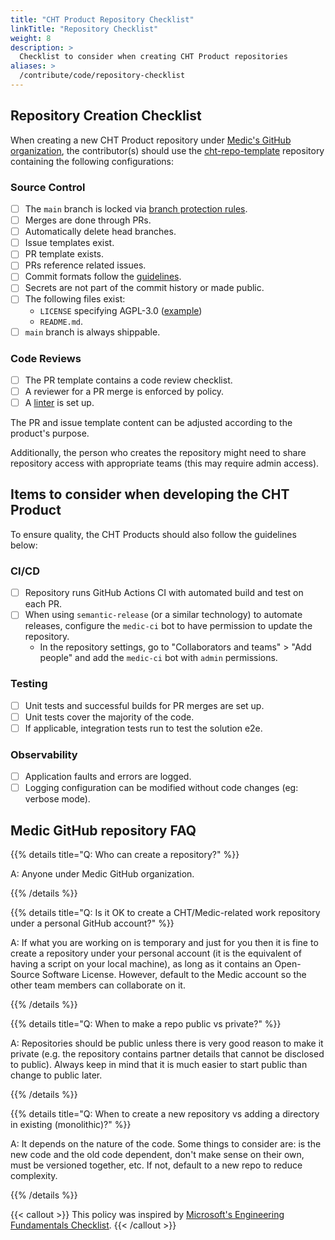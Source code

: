 ```yaml
---
title: "CHT Product Repository Checklist"
linkTitle: "Repository Checklist"
weight: 8
description: >
  Checklist to consider when creating CHT Product repositories
aliases: >
  /contribute/code/repository-checklist
---
```


## Repository Creation Checklist
When creating a new CHT Product repository under [Medic's GitHub organization](https://github.com/medic), the contributor(s) should use the [cht-repo-template](https://github.com/medic/cht-repo-template) repository containing the following configurations:

### Source Control
- [ ] The `main` branch is locked via [branch protection rules](https://docs.github.com/en/repositories/configuring-branches-and-merges-in-your-repository/managing-protected-branches/managing-a-branch-protection-rule).
- [ ] Merges are done through PRs.
- [ ] Automatically delete head branches.
- [ ] Issue templates exist.
- [ ] PR template exists.
- [ ] PRs reference related issues.
- [ ] Commit formats follow the [guidelines](/workflow/#commits). 
- [ ] Secrets are not part of the commit history or made public.
- [ ] The following files exist:
    - `LICENSE` specifying AGPL-3.0 ([example](https://github.com/medic/cht-core/blob/master/LICENSE))
    - `README.md`.
- [ ] `main` branch is always shippable.

### Code Reviews
- [ ] The PR template contains a code review checklist.
- [ ] A reviewer for a PR merge is enforced by policy.
- [ ] A [linter](https://github.com/medic/eslint-config) is set up.

The PR and issue template content can be adjusted according to the product's purpose.

Additionally, the person who creates the repository might need to share repository access with appropriate teams (this may require admin access).

## Items to consider when developing the CHT Product
To ensure quality, the CHT Products should also follow the guidelines below:

### CI/CD
- [ ] Repository runs GitHub Actions CI with automated build and test on each PR.
- [ ] When using `semantic-release` (or a similar technology) to automate releases, configure the `medic-ci` bot to have permission to update the repository.
    - In the repository settings, go to "Collaborators and teams" > "Add people" and add the `medic-ci` bot with `admin` permissions.

### Testing
- [ ] Unit tests and successful builds for PR merges are set up.
- [ ] Unit tests cover the majority of the code.
- [ ] If applicable, integration tests run to test the solution e2e.

### Observability
- [ ] Application faults and errors are logged.
- [ ] Logging configuration can be modified without code changes (eg: verbose mode).

## Medic GitHub repository FAQ

{{% details title="Q: Who can create a repository?" %}}

A: Anyone under Medic GitHub organization.

{{% /details %}}

{{% details title="Q: Is it OK to create a CHT/Medic-related work repository under a personal GitHub account?" %}}

A: If what you are working on is temporary and just for you then it is fine to create a repository under your personal account (it is the equivalent of having a script on your local machine), as long as it contains an Open-Source Software License. However, default to the Medic account so the other team members can collaborate on it.

{{% /details %}}

{{% details title="Q: When to make a repo public vs private?" %}}

A: Repositories should be public unless there is very good reason to make it private (e.g. the repository contains partner details that cannot be disclosed to public). Always keep in mind that it is much easier to start public than change to public later.

{{% /details %}}

{{% details title="Q: When to create a new repository vs adding a directory in existing (monolithic)?" %}}

A: It depends on the nature of the code. Some things to consider are: is the new code and the old code dependent, don't make sense on their own, must be versioned together, etc. If not, default to a new repo to reduce complexity.

{{% /details %}}

{{< callout >}}
  This policy was inspired by [Microsoft's Engineering Fundamentals Checklist](https://microsoft.github.io/code-with-engineering-playbook/engineering-fundamentals-checklist/).
{{< /callout >}}